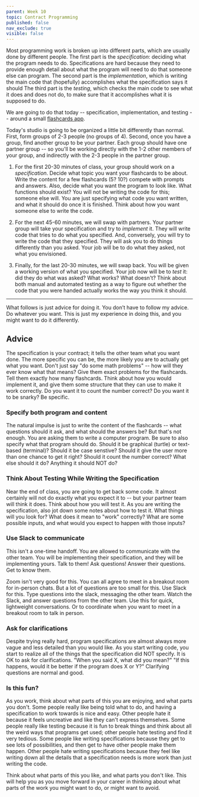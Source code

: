 ```yaml
---
parent: Week 10
topic: Contract Programming
published: false
nav_exclude: true
visible: false
---
```


Most programming work is broken up into different parts, which are usually done by different people.   The first part is
the *specification*: deciding what the program needs to do.  Specifications are hard because they need to provide enough
detail about what the program will need to do that someone else can program.  The second part is the *implementation*,
which is writing the main code that (hopefully) accomplishes what the specification says it should   The third part is
the *testing*, which checks the main code to see what it does and does not do, to make sure that it accomplishes what it
is supposed to do.

We are going to do that today -- specification, implementation, and testing -- around a small [flashcards
app](../2/studio.html).  

Today's studio is going to be organized a little bit differently than normal.  First, form groups of 2-3 people (no
groups of 4).    Second, once you have a group, find another group to be your partner.   Each group should have one
partner group -- so you'll be working directly with the 1-2 other members of your group, and indirectly with the 2-3
people in the partner group.

1. For the first 20-30 minutes of class, your group should work on a *specification*.   Decide what topic you want your
   flashcards to be about.  Write the content for a few flashcards (5? 10?) compete with prompts and answers.  Also,
decide what you want the program to look like.   What functions should exist? You will not be writing the code for this;
someone else will. You are just specifying what code you want written, and what it should do once it is finished. Think
about how you want someone else to write the code.  

2. For the next 45-60 minutes, we will swap with partners. Your partner group will take your specification and try to
   *implement* it.  They will write code that tries to do what you specified.  And, conversely, you will try to write
the code that they specified.   They will ask you to do things differently than you asked.  Your job will be to do what
they asked, not what you envisioned.

3. Finally, for the last 20-30 minutes, we will swap back.  You will be given a working version of what you specified.
   Your job now will be to *test* it: did they do what was asked?  What works?  What doesn't?   Think about both manual
and automated testing as a way to figure out whether the code that you were handed actually works the way you think it
should.

---

What follows is just advice for doing it. You don’t have to follow my advice. Do whatever you want. This is just my
experience in doing this, and you might want to do it differently.

## Advice

The specification is your contract; it tells the other team what you want done.  The more specific you can be, the more
likely you are to actually get what you want.  Don't just say "do some math problems" -- how will they ever know what
that means? Give them exact problems for the flashcards.  Tell them exactly how many flashcards.  Think about how you
would implement it, and give them some structure that they can use to make it work correctly.  Do you want it to count
the number correct?  Do you want it to be snarky?  Be specific.

### Specify both program and content

The natural impulse is just to write the content of the flashcards -- what questions should it ask, and what should the
answers be?   But that's not enough.  You are asking them to write a computer program.   Be sure to also specify what
that program should do.  Should it be graphical (turtle) or text-based (terminal)?  Should it be case senstive?  Should
it give the user more than one chance to get it right?  Should it count the number correct?  What else should it do?
Anything it should NOT do?

### Think About Testing While Writing the Specification

Near the end of class, you are going to get back some code.  It almost certainly will not do exactly what you expect it
to -- but your partner team will think it does.   Think about how you will test it.  As you are writing the
specification, also jot down some notes about how to test it.  What things will you look for? What does it mean to
"work" correctly?   What are some possible inputs, and what would you expect to happen with those inputs?

### Use Slack to communicate

This isn't a one-time handoff.  You are allowed to communicate with the other team.  You will be implementing their
specification, and they will be implementing yours. Talk to them!  Ask questions! Answer their questions.  Get to know
them.  

Zoom isn't very good for this.  You can all agree to meet in a breakout room for in-person chats.  But a lot of
questions are too small for this.  Use Slack for this.  Type questions into the slack, messaging the other team. Watch
the Slack, and answer questions from the other team. Use this for quick, lightweight conversations.  Or to coordinate
when you want to meet in a breakout room to talk in person.

### Ask for clarifications

Despite trying really hard, program specifications are almost always more vague and less detailed than you would like.
As you start writing code, you start to realize all of the things that the specification did NOT specify.  It is OK to
ask for clarifications.  "When you said X, what did you mean?" "If this happens, would it be better if the program does
X or Y?"  Clarifying questions are normal and good.

### Is this fun?

As you work, think about what parts of this you are enjoying, and what parts you don't. Some people really like being
told what to do, and having a specification to work towards is nice and easy.  Other people hate it because it feels
uncreative and like they can't express themselves.  Some people really like testing because it is fun to break things
and think about all the weird ways that programs get used; other people hate testing and find it very tedious.   Some
people like writing specifications because they get to see lots of possibilities, and then get to have other people make
them happen.  Other people hate writing specifications because they feel like writing down all the details that a
specification needs is more work than just writing the code.

Think about what parts of this you like, and what parts you don't like.  This will help you as you move forward in your
career in thinking about what parts of the work you might want to do, or might want to avoid.


